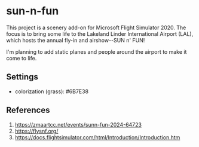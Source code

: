 # sun-n-fun

This project is a scenery add-on for Microsoft Flight Simulator 2020. The focus is to bring some life to the Lakeland Linder International Airport (LAL), which hosts the annual fly-in and airshow--SUN n' FUN!

I'm planning to add static planes and people around the airport to make it come to life.

## Settings

- colorization (grass): #6B7E38

## References

1. https://zmaartcc.net/events/sunn-fun-2024-64723
1. https://flysnf.org/
1. https://docs.flightsimulator.com/html/Introduction/Introduction.htm
